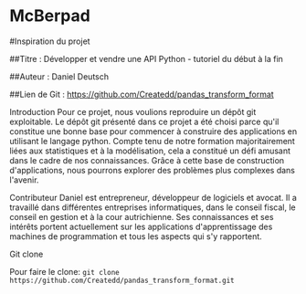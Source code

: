 # McBerpad
#Inspiration du projet 

##Titre : 
Développer et vendre une API Python - tutoriel du début à la fin

##Auteur : 
Daniel Deutsch

##Lien de Git : 
https://github.com/Createdd/pandas_transform_format

Introduction
Pour ce projet, nous voulions reproduire un dépôt git exploitable. Le dépôt git présenté dans ce projet a été choisi parce qu'il constitue une bonne base pour commencer à construire des applications en utilisant le langage python. Compte tenu de notre formation majoritairement liées aux statistiques et à la modélisation, cela a constitué un défi amusant dans le cadre de nos connaissances. 
Grâce à cette base de construction d'applications, nous pourrons explorer des problèmes plus complexes dans l'avenir. 

Contributeur
Daniel est entrepreneur, développeur de logiciels et avocat. Il a travaillé dans différentes entreprises informatiques, dans le conseil fiscal, le conseil en gestion et à la cour autrichienne. Ses connaissances et ses intérêts portent actuellement sur les applications d'apprentissage des machines de programmation et tous les aspects qui s'y rapportent.


Git clone 

Pour faire le clone: 
```git clone https://github.com/Createdd/pandas_transform_format.git``` 
